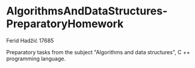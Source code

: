 # AlgorithmsAndDataStructures-PreparatoryHomework
Ferid Hadžić 17685

Preparatory tasks from the subject "Algorithms and data structures", C ++ programming language.
